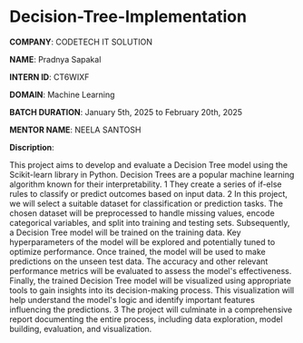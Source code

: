 # Decision-Tree-Implementation

**COMPANY**: CODETECH IT SOLUTION 

**NAME**: Pradnya Sapakal

**INTERN ID**: CT6WIXF 

**DOMAIN**: Machine Learning 

**BATCH DURATION**: January 5th, 2025 to February 20th, 2025

**MENTOR NAME**: NEELA SANTOSH 

**Discription**: 

This project aims to develop and evaluate a Decision Tree model using the Scikit-learn library in Python. Decision Trees are a popular machine learning algorithm known for their interpretability. 1  They create a series of if-else rules to classify or predict outcomes based on input data. 2  In this project, we will select a suitable dataset for classification or prediction tasks. The chosen dataset will be preprocessed to handle missing values, encode categorical variables, and split into training and testing sets. Subsequently, a Decision Tree model will be trained on the training data. Key hyperparameters of the model will be explored and potentially tuned to optimize performance. Once trained, the model will be used to make predictions on the unseen test data. The accuracy and other relevant performance metrics will be evaluated to assess the model's effectiveness. Finally, the trained Decision Tree model will be visualized using appropriate tools to gain insights into its decision-making process. This visualization will help understand the model's logic and identify important features influencing the predictions. 3  The project will culminate in a comprehensive report documenting the entire process, including data exploration, model building, evaluation, and visualization.
